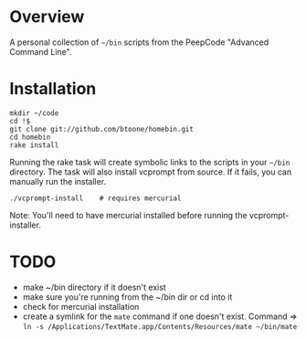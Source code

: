 
# Overview #

A personal collection of `~/bin` scripts from the PeepCode "Advanced Command Line".

# Installation #

    mkdir ~/code
    cd !$
    git clone git://github.com/btoone/homebin.git
    cd homebin
    rake install

Running the rake task will create symbolic links to the scripts in your `~/bin` directory.  The task will also install vcprompt from source.  If it fails, you can manually run the installer.

    ./vcprompt-install    # requires mercurial

Note: You'll need to have mercurial installed before running the vcprompt-installer.

# TODO #

* make ~/bin directory if it doesn't exist
* make sure you're running from the ~/bin dir or cd into it
* check for mercurial installation
* create a symlink for the `mate` command if one doesn't exist. Command => `ln -s /Applications/TextMate.app/Contents/Resources/mate ~/bin/mate`